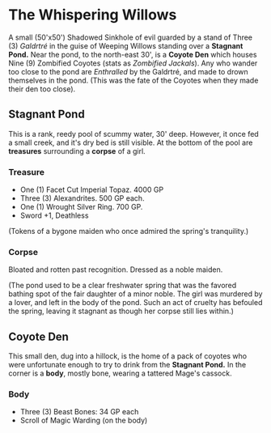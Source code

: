 # The Whispering Willows

A small (50'x50') Shadowed Sinkhole of evil guarded by a stand of Three (3) _Galdrtré_ in the guise of Weeping Willows standing over a **Stagnant Pond.** Near the pond, to the north-east 30', is a **Coyote Den** which houses Nine (9) Zombified Coyotes (stats as _Zombified Jackals_). Any who wander too close to the pond are _Enthralled_ by the Galdrtré, and made to drown themselves in the pond. (This was the fate of the Coyotes when they made their den too close).

## Stagnant Pond

This is a rank, reedy pool of scummy water, 30' deep. However, it once fed a small creek, and it's dry bed is still visible. At the bottom of the pool are **treasures** surrounding a **corpse** of a girl.

### Treasure

- One (1) Facet Cut Imperial Topaz. 4000 GP
- Three (3) Alexandrites. 500 GP each.
- One (1) Wrought Silver Ring. 700 GP.
- Sword +1, Deathless

(Tokens of a bygone maiden who once admired the spring's tranquility.)

### Corpse

Bloated and rotten past recognition. Dressed as a noble maiden.

(The pond used to be a clear freshwater spring that was the favored bathing spot of the fair daughter of a minor noble. The girl was murdered by a lover, and left in the body of the pond. Such an act of cruelty has befouled the spring, leaving it stagnant as though her corpse still lies within.)

## Coyote Den

This small den, dug into a hillock, is the home of a pack of coyotes who were unfortunate enough to try to drink from the **Stagnant Pond.** In the corner is a **body**, mostly bone, wearing a tattered Mage's cassock.

### Body

- Three (3) Beast Bones: 34 GP each
- Scroll of Magic Warding (on the body)
